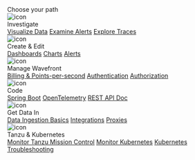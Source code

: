 <div class="hackathon-choose-path-container">
    <div class="row">
        <div class="hackathon-choose-path-card">
            <div class="section-header-h2">Choose your path</div>
        </div>
    </div>
    <div class="row hackathon-choose-path-card-wrapper">
        <div class="hackathon-choose-path-card col-md-4 col-sm-12">
            <img src="/images/hackathon_edit.png" alt="icon"/>
            <div class="hackathon-choose-path-card-title">Investigate</div>
            <div class="hackathon-choose-path-card-links">
                <a href="ui_examine_data.html">Visualize Data</a>
                <a href="alerts.html">Examine Alerts</a>
                <a href="tracing_basics.html">Explore Traces</a>
            </div>
        </div>
        <div class="hackathon-choose-path-card col-md-4 col-sm-12">
            <img src="/images/hackathon_edit.png" alt="icon"/>
            <div class="hackathon-choose-path-card-title">Create & Edit</div>
            <div class="hackathon-choose-path-card-links">
                <a href="ui_dashboards.html">Dashboards</a>
                <a href="ui_charts.html">Charts</a>
                <a href="alerts_manage.html">Alerts</a>
            </div>
        </div>
        <div class="hackathon-choose-path-card col-md-4 col-sm-12">
            <img src="/images/hackathon_edit.png" alt="icon"/>
            <div class="hackathon-choose-path-card-title">Manage Wavefront</div>
            <div class="hackathon-choose-path-card-links">
                <a href="wavefront_usage_info.html">Billing & Points-per-second</a>
                <a href="authentication.html">Authentication</a>
                <a href="authorization.html">Authorization</a>
            </div>
        </div>
    </div>
    <div class="row hackathon-choose-path-card-wrapper">
        <div class="hackathon-choose-path-card col-md-4 col-sm-12">
            <img src="/images/hackathon_edit.png" alt="icon"/>
            <div class="hackathon-choose-path-card-title">Code</div>
            <div class="hackathon-choose-path-card-links">
                <a href="wavefront_springboot.html">Spring Boot</a>
                <a href="opentelemetry_overview.html">OpenTelemetry</a>
                <a href="wavefront_api.html">REST API Doc</a>
            </div>
        </div>
        <div class="hackathon-choose-path-card col-md-4 col-sm-12">
            <img src="/images/hackathon_edit.png" alt="icon"/>
            <div class="hackathon-choose-path-card-title">Get Data In</div>
            <div class="hackathon-choose-path-card-links">
                <a href="wavefront_data_ingestion.html">Data Ingestion Basics</a>
                <a href="integrations.html">Integrations</a>
                <a href="proxies.html">Proxies</a>
            </div>
        </div>
        <div class="hackathon-choose-path-card col-md-4 col-sm-12">
            <img src="/images/hackathon_edit.png" alt="icon"/>
            <div class="hackathon-choose-path-card-title">Tanzu & Kubernetes</div>
            <div class="hackathon-choose-path-card-links">
                <a href="integrations_tmc_howto.html">Monitor Tanzu Mission Control</a>
                <a href="wavefront_kubernetes.html">Monitor Kubernetes</a>
                <a href="wf_kubernetes_troubleshooting.html">Kubernetes Troubleshooting</a>
            </div>
        </div>
    </div>
</div>